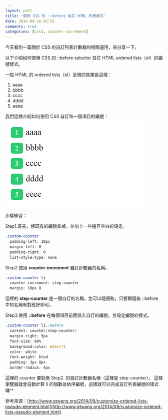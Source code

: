 ```yaml
---
layout: post
title: '使用 CSS 的 ::before 自訂 HTML 列表樣式'
date: 2014-09-18 02:53
comments: true
categories: [css3, counter-increment]
---
```

今天看到一篇關於 CSS 的自訂列表計數器的相關運用，來分享一下。

以下介紹如何使用 CSS 的 ::before selector 自訂 HTML ordered lists（ol）的編號樣式。


一般 HTML 的 ordered lists（ol）呈現的效果是這樣：
<ol>
	<li>aaaa</li>
  <li>bbbb</li>
  <li>cccc</li>
  <li>dddd</li>
  <li>eeee</li>
</ol>

我們這裡介紹如何使用 CSS 自訂每一個項目的編號：
![](images/use-css-before-customizing-html-list-style/stylesample.png)

步驟練習：

<!--more-->

Step1.首先，將既有的編號拿掉，並加上一些邊界空白的設定。
```css
.custom-counter
  padding-left: 10px
  margin-left: 0
  padding-right: 0
  list-style-type: none
```

Step2.使用 **counter-increment** 自訂計數器的名稱。
```css
.custom-counter li
  counter-increment: step-counter
  margin: 10px 0
```
這裡的 **step-counter** 是一個自訂的名稱，您可以隨便取，只要跟隨後 ::before 中的名稱有對應好即可。

Step3.使用 **::before** 在每個項目前面插入自訂的編號，並設定編號的樣式。
```css
.custom-counter li::before
  content: counter(step-counter)
  margin-right: 5px
  font-size: 80%
  background-color: #2ecc71
  color: white
  font-weight: blod
  padding: 3px 8px
  border-radius: 4px
```
這裡的 counter 要對應 Step2. 的自訂計數器名稱（這裡是 step-counter），
這樣瀏覽器就會自動計算 li 的個數並依序編號，這樣就可以完成自訂列表編號的樣式囉^^

參考來源：[http://www.gtwang.org/2014/09/customize-ordered-lists-pseudo-element.html](http://www.gtwang.org/2014/09/customize-ordered-lists-pseudo-element.html)